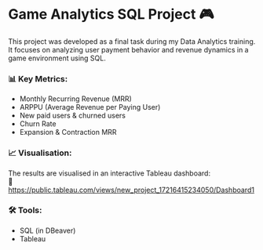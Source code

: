 # Game Analytics SQL Project 🎮

This project was developed as a final task during my Data Analytics training. It focuses on analyzing user payment behavior and revenue dynamics in a game environment using SQL.

### 📊 Key Metrics:
- Monthly Recurring Revenue (MRR)
- ARPPU (Average Revenue per Paying User)
- New paid users & churned users
- Churn Rate
- Expansion & Contraction MRR

### 📈 Visualisation:
The results are visualised in an interactive Tableau dashboard:  
🔗 https://public.tableau.com/views/new_project_17216415234050/Dashboard1

### 🛠 Tools:
- SQL (in DBeaver)
- Tableau
